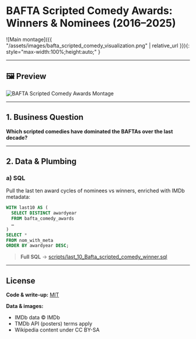 # BAFTA Scripted Comedy Awards: Winners & Nominees (2016–2025)

![Main montage]({{ "/assets/images/bafta_scripted_comedy_visualization.png" | relative_url }}){: style="max-width:100%;height:auto;" }


---

## 🖼️ Preview

<picture>
  <!-- mobile for viewports up to 600px -->
  <source media="(max-width: 600px)" srcset="{{ '/assets/images/bafta_mobile_final.jpg' | relative_url }}">
  <!-- HD for anything larger -->
  <source media="(min-width: 601px)" srcset="{{ '/assets/images/bafta_scripted_two_row_montage_hires.png' | relative_url }}">
  <!-- fallback -->
  <img 
    src="{{ '/assets/images/bafta_scripted_two_row_montage_hires.png' | relative_url }}"
    alt="BAFTA Scripted Comedy Awards Montage"
    style="max-width:100%; height:auto;" 
  />
</picture>

---

## 1. Business Question  
**Which scripted comedies have dominated the BAFTAs over the last decade?**  

---

## 2. Data & Plumbing  

### a) SQL  
Pull the last ten award cycles of nominees vs winners, enriched with IMDb metadata:
```sql
WITH last10 AS (
  SELECT DISTINCT awardyear
  FROM bafta_comedy_awards
  …
)
SELECT *
FROM nom_with_meta
ORDER BY awardyear DESC;
```         

> **Full SQL** → [scripts/last_10_Bafta_scripted_comedy_winner.sql](scripts/last_10_Bafta_scripted_comedy_winner.sql)
---

## License

**Code & write-up:** [MIT](LICENSE)

**Data & images:**  
- IMDb data © IMDb  
- TMDb API (posters) terms apply  
- Wikipedia content under CC BY-SA  



